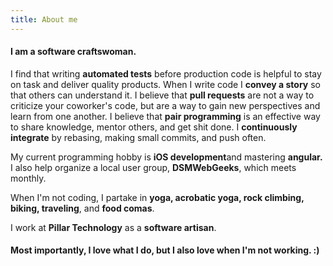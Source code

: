 ```yaml
---
title: About me
---
```


<h4> I am a <italics>software craftswoman. </italics></h4>
<p>I find that writing <b>automated tests</b> before production code is helpful to stay on task and deliver quality products. When I write code I <b>convey a story</b> so that others can understand it. I believe that <b>pull requests</b> are not a way to criticize your coworker's code, but are a way to gain new perspectives and learn from one another. I believe that <b>pair programming</b> is an effective way to share knowledge, mentor others, and get shit done. I <b>continuously integrate</b> by rebasing, making small commits, and push often.

<br>
<p>My current programming hobby is <b>iOS development</b>and mastering <b> angular. </b> I also help organize a local user group, <b>DSMWebGeeks</b>, which meets monthly. </p>

<p>When I'm not coding, I partake in <b>yoga, acrobatic yoga, rock climbing, biking, traveling</b>, and <b>food comas</b>.
</p>

<p>I work at <b>Pillar Technology</b> as a <b>software artisan</b>.</p>

<h4> Most importantly, I love what I do, but I also love when I'm not working. :) </h4>
